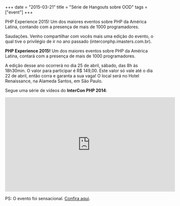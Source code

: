 +++
date = "2015-03-21"
title = "Série de Hangouts sobre OOD"
tags = ["event"]
+++

PHP Experience 2015! Um dos maiores eventos sobre PHP da América Latina, contando com a presença de mais de 1000 programadores.

Saudações. Venho compartilhar com vocês mais uma edição do evento, o qual tive o privilégio de ir no ano passado (interconphp.imasters.com.br).

**PHP Experience 2015!** Um dos maiores eventos sobre PHP da América Latina, contará com a presença de mais de 1000 programadores.

A edição desse ano ocorrerá no dia 25 de abril, sábado, das 8h às 18h30min. O valor para participar é R$ 149,00. Este valor só vale até o dia 22 de abril, então corra e garanta a sua vaga! O local será no Hotel Renaissance, na Alameda Santos, em São Paulo.

Segue uma série de vídeos do **InterCon PHP 2014**:

<iframe width="560" height="310" src="https://www.youtube.com/embed/tdvqVIFBBE8" frameborder="0" allowfullscreen></iframe>

PS: O evento foi sensacional. [Confira aqui](http://imasters.com.br/noticia/php-experience-acontece-hoje-em-sao-paulo/).